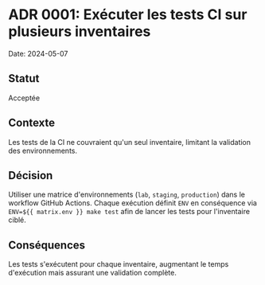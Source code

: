 # ADR 0001: Exécuter les tests CI sur plusieurs inventaires

Date: 2024-05-07

## Statut
Acceptée

## Contexte
Les tests de la CI ne couvraient qu'un seul inventaire, limitant la validation des environnements.

## Décision
Utiliser une matrice d'environnements (`lab`, `staging`, `production`) dans le workflow GitHub Actions.
Chaque exécution définit `ENV` en conséquence via `ENV=${{ matrix.env }} make test` afin de lancer les tests pour l'inventaire ciblé.

## Conséquences
Les tests s'exécutent pour chaque inventaire, augmentant le temps d'exécution mais assurant une validation complète.
